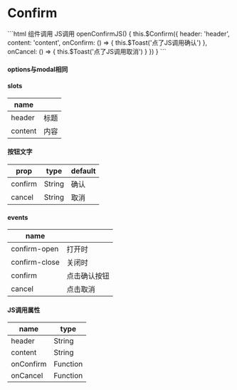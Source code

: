 # Confirm

<confirm-confirm></confirm-confirm>

<code-code>
```html
<ui-button @click.native="openConfirm">组件调用</ui-button>
<ui-button @click.native="openConfirmJS">JS调用</ui-button>
openConfirmJS() {
      this.$Confirm({
        header: 'header',
        content: 'content',
        onConfirm: () => {
          this.$Toast('点了JS调用确认')
        },
        onCancel: () => {
          this.$Toast('点了JS调用取消')
        }
      })
    }
```
</code-code>

#### options与modal相同

#### slots
|name||
|--|--|
|header|标题|
|content|内容|

#### 按钮文字
|prop|type|default|
|--|--|--|
|confirm|String|确认|
|cancel|String|取消|

#### events

|name||
|--|--|
|confirm-open|打开时|
|confirm-close|关闭时|
|confirm|点击确认按钮|
|cancel|点击取消|

#### JS调用属性

|name|type|
|--|--|
|header|String|
|content|String|
|onConfirm|Function|
|onCancel|Function|
